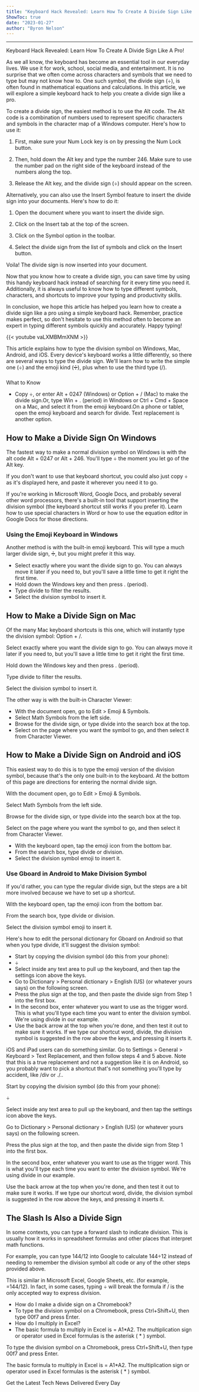 ```yaml
---
title: "Keyboard Hack Revealed: Learn How To Create A Divide Sign Like A Pro!"
ShowToc: true 
date: "2023-01-27"
author: "Byron Nelson"
---
```

*****
Keyboard Hack Revealed: Learn How To Create A Divide Sign Like A Pro!

As we all know, the keyboard has become an essential tool in our everyday lives. We use it for work, school, social media, and entertainment. It is no surprise that we often come across characters and symbols that we need to type but may not know how to. One such symbol, the divide sign (÷), is often found in mathematical equations and calculations. In this article, we will explore a simple keyboard hack to help you create a divide sign like a pro.

To create a divide sign, the easiest method is to use the Alt code. The Alt code is a combination of numbers used to represent specific characters and symbols in the character map of a Windows computer. Here's how to use it:

1. First, make sure your Num Lock key is on by pressing the Num Lock button.

2. Then, hold down the Alt key and type the number 246. Make sure to use the number pad on the right side of the keyboard instead of the numbers along the top.

3. Release the Alt key, and the divide sign (÷) should appear on the screen.

Alternatively, you can also use the Insert Symbol feature to insert the divide sign into your documents. Here's how to do it:

1. Open the document where you want to insert the divide sign.

2. Click on the Insert tab at the top of the screen.

3. Click on the Symbol option in the toolbar.

4. Select the divide sign from the list of symbols and click on the Insert button.

Voila! The divide sign is now inserted into your document.

Now that you know how to create a divide sign, you can save time by using this handy keyboard hack instead of searching for it every time you need it. Additionally, it is always useful to know how to type different symbols, characters, and shortcuts to improve your typing and productivity skills.

In conclusion, we hope this article has helped you learn how to create a divide sign like a pro using a simple keyboard hack. Remember, practice makes perfect, so don't hesitate to use this method often to become an expert in typing different symbols quickly and accurately. Happy typing!

{{< youtube vaLXMBMmXNM >}} 




This article explains how to type the division symbol on Windows, Mac, Android, and iOS. Every device's keyboard works a little differently, so there are several ways to type the divide sign. We'll learn how to write the simple one (÷) and the emoji kind (➗), plus when to use the third type (/).

 
### 
What to Know
 
- Copy ÷, or enter Alt + 0247 (Windows) or Option + / (Mac) to make the divide sign.Or, type Win + . (period) in Windows or Ctrl + Cmd + Space on a Mac, and select it from the emoji keyboard.On a phone or tablet, open the emoji keyboard and search for divide. Text replacement is another option.

 
##   How to Make a Divide Sign On Windows  
 

The fastest way to make a normal division symbol on Windows is with the alt code Alt + 0247 or Alt + 246. You'll type ÷ the moment you let go of the Alt key.

 

If you don't want to use that keyboard shortcut, you could also just copy ÷ as it's displayed here, and paste it wherever you need it to go.

 

If you're working in Microsoft Word, Google Docs, and probably several other word processors, there's a built-in tool that support inserting the division symbol (the keyboard shortcut still works if you prefer it). Learn how to use special characters in Word or how to use the equation editor in Google Docs for those directions.

 
###   Using the Emoji Keyboard in Windows  
 

Another method is with the built-in emoji keyboard. This will type a much larger divide sign, ➗, but you might prefer it this way.

 
- Select exactly where you want the divide sign to go. You can always move it later if you need to, but you'll save a little time to get it right the first time.
 - Hold down the Windows key and then press . (period).
 - Type divide to filter the results.
 - Select the division symbol to insert it.

 
##   How to Make a Divide Sign on Mac  
 

Of the many Mac keyboard shortcuts is this one, which will instantly type the division symbol: Option + /.

 

Select exactly where you want the divide sign to go. You can always move it later if you need to, but you'll save a little time to get it right the first time.

 

Hold down the Windows key and then press . (period).

 

Type divide to filter the results.

 

Select the division symbol to insert it.

 

The other way is with the built-in Character Viewer:

 
- With the document open, go to Edit > Emoji & Symbols.
 - Select Math Symbols from the left side.
 - Browse for the divide sign, or type divide into the search box at the top.
 - Select on the page where you want the symbol to go, and then select it from Character Viewer.

 
##   How to Make a Divide Sign on Android and iOS  
 

This easiest way to do this is to type the emoji version of the division symbol, because that's the only one built-in to the keyboard. At the bottom of this page are directions for entering the normal divide sign.

 

With the document open, go to Edit > Emoji & Symbols.

 

Select Math Symbols from the left side.

 

Browse for the divide sign, or type divide into the search box at the top.

 

Select on the page where you want the symbol to go, and then select it from Character Viewer.

 
- With the keyboard open, tap the emoji icon from the bottom bar.
 - From the search box, type divide or division.
 - Select the division symbol emoji to insert it.

 
###   Use Gboard in Android to Make Division Symbol  
 

If you'd rather, you can type the regular divide sign, but the steps are a bit more involved because we have to set up a shortcut.

 

With the keyboard open, tap the emoji icon from the bottom bar.

 

From the search box, type divide or division.

 

Select the division symbol emoji to insert it.

 

Here's how to edit the personal dictionary for Gboard on Android so that when you type divide, it'll suggest the division symbol:

 
- Start by copying the division symbol (do this from your phone):
 - ÷
 - Select inside any text area to pull up the keyboard, and then tap the settings icon above the keys.
 - Go to Dictionary > Personal dictionary > English (US) (or whatever yours says) on the following screen.
 - Press the plus sign at the top, and then paste the divide sign from Step 1 into the first box.
 - In the second box, enter whatever you want to use as the trigger word. This is what you'll type each time you want to enter the division symbol. We're using divide in our example.
 - Use the back arrow at the top when you're done, and then test it out to make sure it works. If we type our shortcut word, divide, the division symbol is suggested in the row above the keys, and pressing it inserts it.

 

iOS and iPad users can do something similar. Go to Settings > General > Keyboard > Text Replacement, and then follow steps 4 and 5 above. Note that this is a true replacement and not a suggestion like it is on Android, so you probably want to pick a shortcut that's not something you'll type by accident, like /div or ./..

 

Start by copying the division symbol (do this from your phone):

 

÷

 

Select inside any text area to pull up the keyboard, and then tap the settings icon above the keys.

 

Go to Dictionary > Personal dictionary > English (US) (or whatever yours says) on the following screen.

 

Press the plus sign at the top, and then paste the divide sign from Step 1 into the first box.

 

In the second box, enter whatever you want to use as the trigger word. This is what you'll type each time you want to enter the division symbol. We're using divide in our example.

 

Use the back arrow at the top when you're done, and then test it out to make sure it works. If we type our shortcut word, divide, the division symbol is suggested in the row above the keys, and pressing it inserts it.

 
##   The Slash Is Also a Divide Sign  
 

In some contexts, you can type a forward slash to indicate division. This is usually how it works in spreadsheet formulas and other places that interpret math functions.

 

For example, you can type 144/12 into Google to calculate 144÷12 instead of needing to remember the division symbol alt code or any of the other steps provided above.

 

This is similar in Microsoft Excel, Google Sheets, etc. (for example, =144/12). In fact, in some cases, typing ÷ will break the formula if / is the only accepted way to express division.

 
- How do I make a divide sign on a Chromebook?
 - To type the division symbol on a Chromebook, press Ctrl+Shift+U, then type 00f7 and press Enter.
 - How do I multiply in Excel?
 - The basic formula to multiply in Excel is = A1*A2. The multiplication sign or operator used in Excel formulas is the asterisk ( * ) symbol.

 
To type the division symbol on a Chromebook, press Ctrl+Shift+U, then type 00f7 and press Enter.
 
The basic formula to multiply in Excel is = A1*A2. The multiplication sign or operator used in Excel formulas is the asterisk ( * ) symbol.
 

Get the Latest Tech News Delivered Every Day




